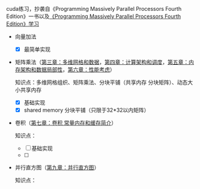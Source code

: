 cuda练习，抄袭自《Programming Massively Parallel Processors Fourth Edition》一书以及[《Programming Massively Parallel Processors Fourth Edition》学习](https://fancyerii.github.io/2024/02/20/pmpp/)



- 向量加法
  - [x] 最简单实现

- 矩阵乘法（[第三章：多维网格和数据](https://fancyerii.github.io/pmpp/ch3)，[第四章：计算架构和调度](https://fancyerii.github.io/pmpp/ch4)，[第五章：内存架构和数据局部性](https://fancyerii.github.io/pmpp/ch5)，[第六章：性能考虑](https://fancyerii.github.io/pmpp/ch6)）

  知识点：多维网格组织、矩阵乘法、分块平铺（共享内存 分块矩阵）、动态大小共享内存

  - [x] 基础实现
  - [x] shared memory 分块平铺（只限于32*32以内矩阵）

- 卷积（[第七章：卷积 常量内存和缓存简介](https://fancyerii.github.io/pmpp/ch7)）

  知识点：

  - [ ] 基础实现
  - [ ] 

- 并行直方图（[第九章：并行直方图](https://fancyerii.github.io/pmpp/ch9)）

  知识点：
